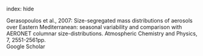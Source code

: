 index: hide

<div class="Citation">

  <div class="Citation-body">
    <div class="Citation-text">Gerasopoulos et al., 2007: Size-segregated mass distributions of aerosols over Eastern Mediterranean: seasonal variability and comparison with AERONET columnar size-distributions. <span class="Article-journal">Atmospheric Chemistry and Physics, </span><span class="Article-volume">7, </span>2551-2561pp.</div>
    <div class="Citation-links">
      <div class="CitationLink" data-href="https://scholar.google.com/scholar?q=Size-segregated+mass+distributions+of+aerosols+over+Eastern+Mediterranean%3A+seasonal+variability+and+comparison+with+AERONET+columnar+size-distributions">
        <div class="CitationLink-icon CitationLink-Scholar"></div>
        <div class="CitationLink-text">Google Scholar</div>
      </div>
    </div>
  </div>
</div>


<div class="Citation-copy">

</div>